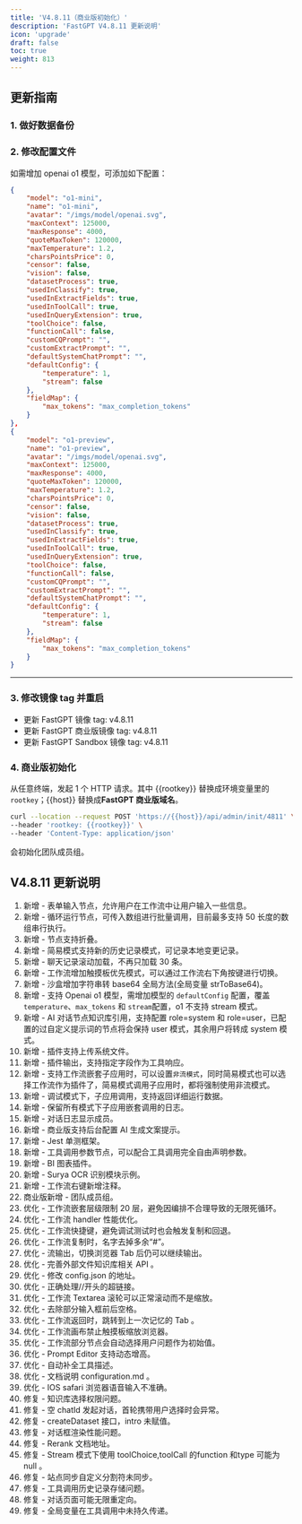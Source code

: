 ```yaml
---
title: 'V4.8.11（商业版初始化）'
description: 'FastGPT V4.8.11 更新说明'
icon: 'upgrade'
draft: false
toc: true
weight: 813
---
```


## 更新指南

### 1. 做好数据备份

### 2. 修改配置文件

如需增加 openai o1 模型，可添加如下配置：

```json
{
    "model": "o1-mini",
    "name": "o1-mini",
    "avatar": "/imgs/model/openai.svg",
    "maxContext": 125000,
    "maxResponse": 4000,
    "quoteMaxToken": 120000,
    "maxTemperature": 1.2,
    "charsPointsPrice": 0,
    "censor": false,
    "vision": false,
    "datasetProcess": true,
    "usedInClassify": true,
    "usedInExtractFields": true,
    "usedInToolCall": true,
    "usedInQueryExtension": true,
    "toolChoice": false,
    "functionCall": false,
    "customCQPrompt": "",
    "customExtractPrompt": "",
    "defaultSystemChatPrompt": "",
    "defaultConfig": {
        "temperature": 1,
        "stream": false
    },
    "fieldMap": {
        "max_tokens": "max_completion_tokens"
    }
},
{
    "model": "o1-preview",
    "name": "o1-preview",
    "avatar": "/imgs/model/openai.svg",
    "maxContext": 125000,
    "maxResponse": 4000,
    "quoteMaxToken": 120000,
    "maxTemperature": 1.2,
    "charsPointsPrice": 0,
    "censor": false,
    "vision": false,
    "datasetProcess": true,
    "usedInClassify": true,
    "usedInExtractFields": true,
    "usedInToolCall": true,
    "usedInQueryExtension": true,
    "toolChoice": false,
    "functionCall": false,
    "customCQPrompt": "",
    "customExtractPrompt": "",
    "defaultSystemChatPrompt": "",
    "defaultConfig": {
        "temperature": 1,
        "stream": false
    },
    "fieldMap": {
        "max_tokens": "max_completion_tokens"
    }
}
```

-------

### 3. 修改镜像 tag 并重启

- 更新 FastGPT 镜像 tag: v4.8.11
- 更新 FastGPT 商业版镜像 tag: v4.8.11
- 更新 FastGPT Sandbox 镜像 tag: v4.8.11

### 4. 商业版初始化

从任意终端，发起 1 个 HTTP 请求。其中 {{rootkey}} 替换成环境变量里的 `rootkey`；{{host}} 替换成**FastGPT 商业版域名**。

```bash
curl --location --request POST 'https://{{host}}/api/admin/init/4811' \
--header 'rootkey: {{rootkey}}' \
--header 'Content-Type: application/json'
```

会初始化团队成员组。

## V4.8.11 更新说明

1. 新增 - 表单输入节点，允许用户在工作流中让用户输入一些信息。
2. 新增 - 循环运行节点，可传入数组进行批量调用，目前最多支持 50 长度的数组串行执行。
3. 新增 - 节点支持折叠。
4. 新增 - 简易模式支持新的历史记录模式，可记录本地变更记录。
5. 新增 - 聊天记录滚动加载，不再只加载 30 条。
6. 新增 - 工作流增加触摸板优先模式，可以通过工作流右下角按键进行切换。
7. 新增 - 沙盒增加字符串转 base64 全局方法(全局变量 strToBase64)。
8. 新增 - 支持 Openai o1 模型，需增加模型的 `defaultConfig` 配置，覆盖 `temperature`、`max_tokens` 和 `stream`配置，o1 不支持 stream 模式。
9. 新增 - AI 对话节点知识库引用，支持配置 role=system 和 role=user，已配置的过自定义提示词的节点将会保持 user 模式，其余用户将转成 system 模式。
10. 新增 - 插件支持上传系统文件。
11. 新增 - 插件输出，支持指定字段作为工具响应。
12. 新增 - 支持工作流嵌套子应用时，可以设置`非流模式`，同时简易模式也可以选择工作流作为插件了，简易模式调用子应用时，都将强制使用非流模式。
13. 新增 - 调试模式下，子应用调用，支持返回详细运行数据。
14. 新增 - 保留所有模式下子应用嵌套调用的日志。
15. 新增 - 对话日志显示成员。
16. 新增 - 商业版支持后台配置 AI 生成文案提示。
17. 新增 - Jest 单测框架。
18. 新增 - 工具调用参数节点，可以配合工具调用完全自由声明参数。
19. 新增 - BI 图表插件。
20. 新增 - Surya OCR 识别模块示例。
21. 新增 - 工作流右键新增注释。
22. 商业版新增 - 团队成员组。
23. 优化 - 工作流嵌套层级限制 20 层，避免因编排不合理导致的无限死循环。
24. 优化 - 工作流 handler 性能优化。
25. 优化 - 工作流快捷键，避免调试测试时也会触发复制和回退。
26. 优化 - 工作流复制时，名字去掉多余“#”。
27. 优化 - 流输出，切换浏览器 Tab 后仍可以继续输出。
28. 优化 - 完善外部文件知识库相关 API 。
29. 优化 - 修改 config.json 的地址。
30. 优化 - 正确处理//开头的超链接。
31. 优化 - 工作流 Textarea 滚轮可以正常滚动而不是缩放。
32. 优化 - 去除部分输入框前后空格。
33. 优化 - 工作流返回时，跳转到上一次记忆的 Tab 。
34. 优化 - 工作流画布禁止触摸板缩放浏览器。
35. 优化 - 工作流部分节点会自动选择用户问题作为初始值。
36. 优化 - Prompt Editor 支持动态增高。
37. 优化 - 自动补全工具描述。
38. 优化 - 文档说明 configuration.md 。
39. 优化 - IOS safari 浏览器语音输入不准确。
40. 修复 - 知识库选择权限问题。
41. 修复 - 空 chatId 发起对话，首轮携带用户选择时会异常。
42. 修复 - createDataset 接口，intro 未赋值。
43. 修复 - 对话框渲染性能问题。
44. 修复 - Rerank 文档地址。
45. 修复 - Stream 模式下使用 toolChoice,toolCall 的function 和type 可能为 null 。
46. 修复 - 站点同步自定义分割符未同步。
47. 修复 - 工具调用历史记录存储问题。
48. 修复 - 对话页面可能无限重定向。
49. 修复 - 全局变量在工具调用中未持久传递。
